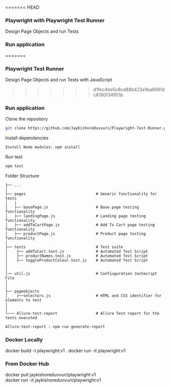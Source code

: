 <<<<<<< HEAD
### Playwright with Playwright Test Runner 

Design Page Objects and run Tests

### Run application
=======
### Playwright Test Runner 

Design Page Objects and run Tests with JavaScript
>>>>>>> d1fec4be5c8cd88b422e1ba6681dc8190f34951b

### Run application
  
Clone the repository 
 
```bash
git clone https://github.com/JayKishoreDuvvuri/Playwright-Test-Runner.git
```

Install dependencies

```bash
Install Node modules: npm install
```

Run test

```bash
npm test
```

Folder Structure
 
    ├── ...
    │
    ├── pages                               # Generic functionality for tests
    │   |
    │   ├── basePage.js                     # Base page testing functionality
    │   ├── landingPage.js                  # Landing page testing functionality
    │   ├── addToCartPage.js                # Add To Cart page testing functionality
    │   ├── productPage.js                  # Product page testing functionality
    │
    ├── tests                               # Test suite
    │    ├── addToCart.test.js              # Automated Test Script     
    │    ├── productNames.test.js           # Automated Test Script
    │    ├── toggleProductColour.test.js    # Automated Test Script
    │
    │
    │── util.js                             # Confiuguration JavSacript File
    │
    │
    ├── pageobjects                       
    │    ├──selectors.js                    # HTML and CSS identifier for elements to test
    │               
    │
    └─── Allure-test-report                 # Allure Test report for the tests executed
                    


```bash
Allure-test-report : npm run generate-report
```

### Docker Locally
docker build -t playwright:v1 .
docker run -it playwright:v1   


### From Docker Hub
docker pull jaykishoreduvvuri/playwright:v1   
docker run -it jaykishoreduvvuri/playwright:v1  